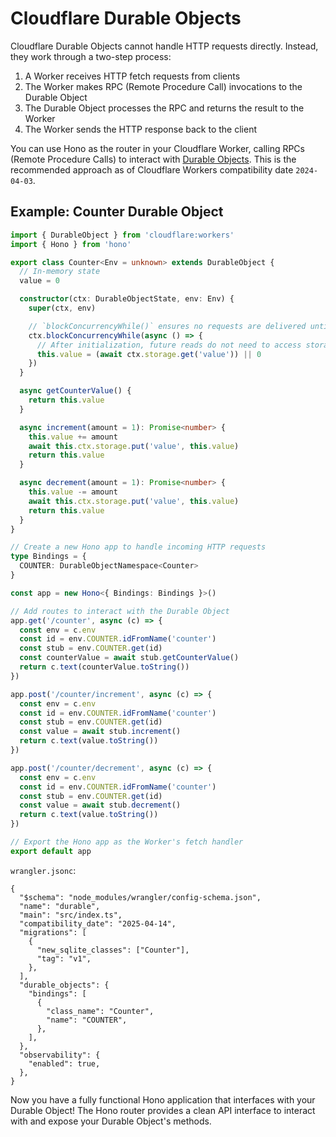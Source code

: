 # Cloudflare Durable Objects

Cloudflare Durable Objects cannot handle HTTP requests directly. Instead, they work through a two-step process:

1. A Worker receives HTTP fetch requests from clients
2. The Worker makes RPC (Remote Procedure Call) invocations to the Durable Object
3. The Durable Object processes the RPC and returns the result to the Worker
4. The Worker sends the HTTP response back to the client

You can use Hono as the router in your Cloudflare Worker, calling RPCs (Remote Procedure Calls) to interact with [Durable Objects](https://developers.cloudflare.com/durable-objects/). This is the recommended approach as of Cloudflare Workers compatibility date `2024-04-03`.

## Example: Counter Durable Object

```ts
import { DurableObject } from 'cloudflare:workers'
import { Hono } from 'hono'

export class Counter<Env = unknown> extends DurableObject {
  // In-memory state
  value = 0

  constructor(ctx: DurableObjectState, env: Env) {
    super(ctx, env)

    // `blockConcurrencyWhile()` ensures no requests are delivered until initialization completes.
    ctx.blockConcurrencyWhile(async () => {
      // After initialization, future reads do not need to access storage.
      this.value = (await ctx.storage.get('value')) || 0
    })
  }

  async getCounterValue() {
    return this.value
  }

  async increment(amount = 1): Promise<number> {
    this.value += amount
    await this.ctx.storage.put('value', this.value)
    return this.value
  }

  async decrement(amount = 1): Promise<number> {
    this.value -= amount
    await this.ctx.storage.put('value', this.value)
    return this.value
  }
}

// Create a new Hono app to handle incoming HTTP requests
type Bindings = {
  COUNTER: DurableObjectNamespace<Counter>
}

const app = new Hono<{ Bindings: Bindings }>()

// Add routes to interact with the Durable Object
app.get('/counter', async (c) => {
  const env = c.env
  const id = env.COUNTER.idFromName('counter')
  const stub = env.COUNTER.get(id)
  const counterValue = await stub.getCounterValue()
  return c.text(counterValue.toString())
})

app.post('/counter/increment', async (c) => {
  const env = c.env
  const id = env.COUNTER.idFromName('counter')
  const stub = env.COUNTER.get(id)
  const value = await stub.increment()
  return c.text(value.toString())
})

app.post('/counter/decrement', async (c) => {
  const env = c.env
  const id = env.COUNTER.idFromName('counter')
  const stub = env.COUNTER.get(id)
  const value = await stub.decrement()
  return c.text(value.toString())
})

// Export the Hono app as the Worker's fetch handler
export default app
```

`wrangler.jsonc`:

```jsonc
{
  "$schema": "node_modules/wrangler/config-schema.json",
  "name": "durable",
  "main": "src/index.ts",
  "compatibility_date": "2025-04-14",
  "migrations": [
    {
      "new_sqlite_classes": ["Counter"],
      "tag": "v1",
    },
  ],
  "durable_objects": {
    "bindings": [
      {
        "class_name": "Counter",
        "name": "COUNTER",
      },
    ],
  },
  "observability": {
    "enabled": true,
  },
}
```

Now you have a fully functional Hono application that interfaces with your Durable Object! The Hono router provides a clean API interface to interact with and expose your Durable Object's methods.
